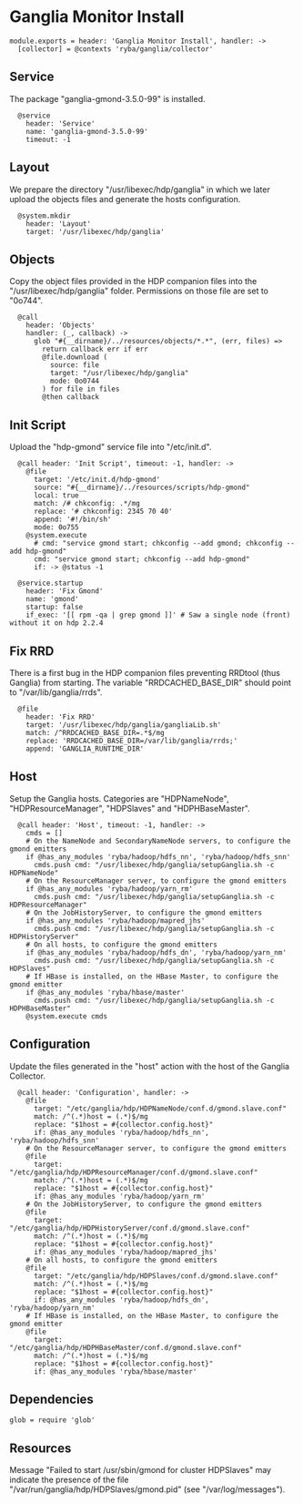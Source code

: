 
# Ganglia Monitor Install

    module.exports = header: 'Ganglia Monitor Install', handler: ->
      [collector] = @contexts 'ryba/ganglia/collector'

## Service

The package "ganglia-gmond-3.5.0-99" is installed.

      @service
        header: 'Service'
        name: 'ganglia-gmond-3.5.0-99'
        timeout: -1

## Layout

We prepare the directory "/usr/libexec/hdp/ganglia" in which we later upload
the objects files and generate the hosts configuration.

      @system.mkdir
        header: 'Layout'
        target: '/usr/libexec/hdp/ganglia'

## Objects

Copy the object files provided in the HDP companion files into the
"/usr/libexec/hdp/ganglia" folder. Permissions on those file are set to "0o744".

      @call
        header: 'Objects'
        handler: (_, callback) ->
          glob "#{__dirname}/../resources/objects/*.*", (err, files) =>
            return callback err if err
            @file.download (
              source: file
              target: "/usr/libexec/hdp/ganglia"
              mode: 0o0744
            ) for file in files
            @then callback

## Init Script

Upload the "hdp-gmond" service file into "/etc/init.d".

      @call header: 'Init Script', timeout: -1, handler: ->
        @file
          target: '/etc/init.d/hdp-gmond'
          source: "#{__dirname}/../resources/scripts/hdp-gmond"
          local: true
          match: /# chkconfig: .*/mg
          replace: '# chkconfig: 2345 70 40'
          append: '#!/bin/sh'
          mode: 0o755
        @system.execute
          # cmd: "service gmond start; chkconfig --add gmond; chkconfig --add hdp-gmond"
          cmd: "service gmond start; chkconfig --add hdp-gmond"
          if: -> @status -1

      @service.startup
        header: 'Fix Gmond'
        name: 'gmond'
        startup: false
        if_exec: '[[ rpm -qa | grep gmond ]]' # Saw a single node (front) without it on hdp 2.2.4

## Fix RRD

There is a first bug in the HDP companion files preventing RRDtool (thus
Ganglia) from starting. The variable "RRDCACHED_BASE_DIR" should point to
"/var/lib/ganglia/rrds".

      @file
        header: 'Fix RRD'
        target: '/usr/libexec/hdp/ganglia/gangliaLib.sh'
        match: /^RRDCACHED_BASE_DIR=.*$/mg
        replace: 'RRDCACHED_BASE_DIR=/var/lib/ganglia/rrds;'
        append: 'GANGLIA_RUNTIME_DIR'

## Host

Setup the Ganglia hosts. Categories are "HDPNameNode", "HDPResourceManager",
"HDPSlaves" and "HDPHBaseMaster".

      @call header: 'Host', timeout: -1, handler: ->
        cmds = []
        # On the NameNode and SecondaryNameNode servers, to configure the gmond emitters
        if @has_any_modules 'ryba/hadoop/hdfs_nn', 'ryba/hadoop/hdfs_snn'
          cmds.push cmd: "/usr/libexec/hdp/ganglia/setupGanglia.sh -c HDPNameNode"
        # On the ResourceManager server, to configure the gmond emitters
        if @has_any_modules 'ryba/hadoop/yarn_rm'
          cmds.push cmd: "/usr/libexec/hdp/ganglia/setupGanglia.sh -c HDPResourceManager"
        # On the JobHistoryServer, to configure the gmond emitters
        if @has_any_modules 'ryba/hadoop/mapred_jhs'
          cmds.push cmd: "/usr/libexec/hdp/ganglia/setupGanglia.sh -c HDPHistoryServer"
        # On all hosts, to configure the gmond emitters
        if @has_any_modules 'ryba/hadoop/hdfs_dn', 'ryba/hadoop/yarn_nm'
          cmds.push cmd: "/usr/libexec/hdp/ganglia/setupGanglia.sh -c HDPSlaves"
        # If HBase is installed, on the HBase Master, to configure the gmond emitter
        if @has_any_modules 'ryba/hbase/master'
          cmds.push cmd: "/usr/libexec/hdp/ganglia/setupGanglia.sh -c HDPHBaseMaster"
        @system.execute cmds

## Configuration

Update the files generated in the "host" action with the host of the Ganglia Collector.

      @call header: 'Configuration', handler: ->
        @file
          target: "/etc/ganglia/hdp/HDPNameNode/conf.d/gmond.slave.conf"
          match: /^(.*)host = (.*)$/mg
          replace: "$1host = #{collector.config.host}"
          if: @has_any_modules 'ryba/hadoop/hdfs_nn', 'ryba/hadoop/hdfs_snn'
        # On the ResourceManager server, to configure the gmond emitters
        @file
          target: "/etc/ganglia/hdp/HDPResourceManager/conf.d/gmond.slave.conf"
          match: /^(.*)host = (.*)$/mg
          replace: "$1host = #{collector.config.host}"
          if: @has_any_modules 'ryba/hadoop/yarn_rm'
        # On the JobHistoryServer, to configure the gmond emitters
        @file
          target: "/etc/ganglia/hdp/HDPHistoryServer/conf.d/gmond.slave.conf"
          match: /^(.*)host = (.*)$/mg
          replace: "$1host = #{collector.config.host}"
          if: @has_any_modules 'ryba/hadoop/mapred_jhs'
        # On all hosts, to configure the gmond emitters
        @file
          target: "/etc/ganglia/hdp/HDPSlaves/conf.d/gmond.slave.conf"
          match: /^(.*)host = (.*)$/mg
          replace: "$1host = #{collector.config.host}"
          if: @has_any_modules 'ryba/hadoop/hdfs_dn', 'ryba/hadoop/yarn_nm'
        # If HBase is installed, on the HBase Master, to configure the gmond emitter
        @file
          target: "/etc/ganglia/hdp/HDPHBaseMaster/conf.d/gmond.slave.conf"
          match: /^(.*)host = (.*)$/mg
          replace: "$1host = #{collector.config.host}"
          if: @has_any_modules 'ryba/hbase/master'

## Dependencies

    glob = require 'glob'

## Resources

Message "Failed to start /usr/sbin/gmond for cluster HDPSlaves" may indicate the
presence of the file "/var/run/ganglia/hdp/HDPSlaves/gmond.pid"
(see "/var/log/messages").
